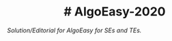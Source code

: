 <h1 align =center># AlgoEasy-2020 </h1>
<i align = center> Solution/Editorial for AlgoEasy for SEs and TEs. </i>
